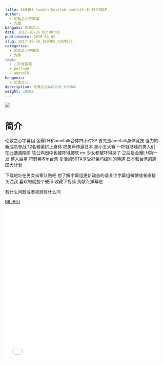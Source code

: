```yaml
---
title: 160408 london hearts& ametalk 4小时合体SP
author: 
  - 伦敦之心字幕组
  - 九條
bangumi: 伦敦之心
date: 2017-10-16 00:00:00
publishdate: 2016-04-08
slug: 2017-10-16_160408_4359621
categories: 
  - 伦敦之心字幕组
  - 九條
tags: 
  - 二阶堂富美
  - perfume
  - ametalk
bangumis: 
  - 伦敦之心
description: 伦敦之心&#8226;160408
weight: 39592
---
```


![](https://i.imgur.com/7r04CLD.jpg)

# 简介  
伦敦之心字幕组 金耀LH和ametalk合体四小时SP 首先是ametalk身体竞技 强力的新成员参战 12名精英拼上身体 把笑声传遍日本 胆小王大赛 一吓就哆嗦的男人们在此遭遇陷阱 铁公鸡田中也被吓得腰软 mr 少女都被吓得哭了 之后是金耀LH第一发 整人巨星 狩野英孝in台湾 复活的50TA享受好莱坞级别的待遇  日本和台湾的跨国大计划 


下载地址在男女纠察队贴吧 想了解字幕组更新动态的请关注字幕组微博或者直接关注我 喜欢的就投个硬币 收藏下视频 贡献点弹幕吧


有什么问题或者视频有什么问

  [BILIBILI](https://www.bilibili.com/video/av4359621/)


  <iframe src="//www.bilibili.com/html/html5player.html?cid=7056702&aid=4359621" width="100%" height="500" frameborder="0" allowfullscreen="allowfullscreen"></iframe>
